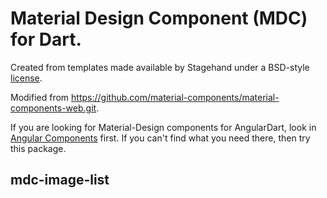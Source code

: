 # Material Design Component (MDC) for Dart.

Created from templates made available by Stagehand under a BSD-style
[license](https://github.com/dart-lang/stagehand/blob/master/LICENSE).

Modified from
https://github.com/material-components/material-components-web.git.

If you are looking for Material-Design components for AngularDart,
look in [Angular Components](https://github.com/dart-lang/angular_components.git)
first.
If you can't find what you need there, then try this package.

## mdc-image-list
